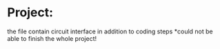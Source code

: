 # Project:
the file contain circuit interface in addition to coding steps
*could not be able to finish the whole project!
